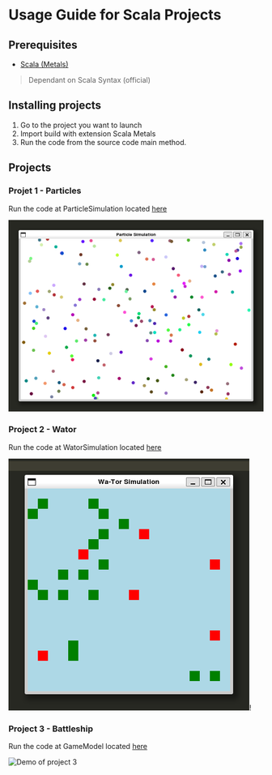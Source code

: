 # Usage Guide for Scala Projects

## Prerequisites

- [Scala (Metals)](https://marketplace.visualstudio.com/items?itemName=scalameta.metals)

 > Dependant on Scala Syntax (official)

## Installing projects

1. Go to the project you want to launch
2. Import build with extension Scala Metals
3. Run the code from the source code main method.

## Projects

### Projet 1 - Particles

Run the code at ParticleSimulation located [here](1-particles/src/main/scala/particlesimulation/ParticleSimulation.scala)

![Demo of project 1](imgs/1-particle%20demo.png)

### Project 2 - Wator

Run the code at WatorSimulation located [here](2-wator/src/main/scala/wator/WatorSimulation.scala)

![Demo of project 2](imgs/2-wator%20demo.png)!

### Project 3 - Battleship

Run the code at GameModel located [here](3-battleship/src/main/scala/battleship/GameModel.scala)

![Demo of project 3](imgs/3-X%20demo.png)
